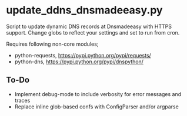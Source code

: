 update_ddns_dnsmadeeasy.py
==========================

Script to update dynamic DNS records at Dnsmadeeasy with HTTPS support.
Change globs to reflect your settings and set to run from cron.

Requires following non-core modules;
  * python-requests, https://pypi.python.org/pypi/requests/
  * python-dns, https://pypi.python.org/pypi/dnspython/


## To-Do
  * Implement debug-mode to include verbosity for error messages and traces
  * Replace inline glob-based confs with ConfigParser and/or argparse